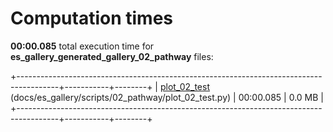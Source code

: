 

# Computation times

**00:00.085** total execution time for **es_gallery_generated_gallery_02_pathway** files:

+----------------------------------------------------------------------------------------+-----------+--------+
| [plot_02_test](./plot_02_test.md) (docs/es_gallery/scripts/02_pathway/plot_02_test.py) | 00:00.085 | 0.0 MB |
+----------------------------------------------------------------------------------------+-----------+--------+
